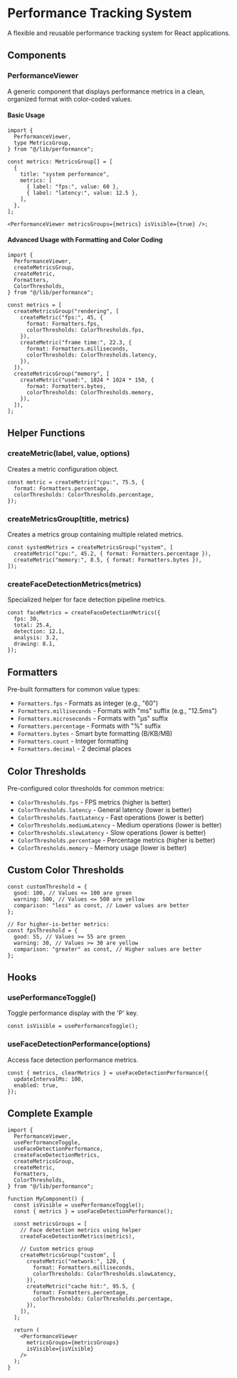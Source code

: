 # Performance Tracking System

A flexible and reusable performance tracking system for React applications.

## Components

### PerformanceViewer

A generic component that displays performance metrics in a clean, organized format with color-coded values.

#### Basic Usage

```tsx
import {
  PerformanceViewer,
  type MetricsGroup,
} from "@/lib/performance";

const metrics: MetricsGroup[] = [
  {
    title: "system performance",
    metrics: [
      { label: "fps:", value: 60 },
      { label: "latency:", value: 12.5 },
    ],
  },
];

<PerformanceViewer metricsGroups={metrics} isVisible={true} />;
```

#### Advanced Usage with Formatting and Color Coding

```tsx
import {
  PerformanceViewer,
  createMetricsGroup,
  createMetric,
  Formatters,
  ColorThresholds,
} from "@/lib/performance";

const metrics = [
  createMetricsGroup("rendering", [
    createMetric("fps:", 45, {
      format: Formatters.fps,
      colorThresholds: ColorThresholds.fps,
    }),
    createMetric("frame time:", 22.3, {
      format: Formatters.milliseconds,
      colorThresholds: ColorThresholds.latency,
    }),
  ]),
  createMetricsGroup("memory", [
    createMetric("used:", 1024 * 1024 * 150, {
      format: Formatters.bytes,
      colorThresholds: ColorThresholds.memory,
    }),
  ]),
];
```

## Helper Functions

### createMetric(label, value, options)

Creates a metric configuration object.

```tsx
const metric = createMetric("cpu:", 75.5, {
  format: Formatters.percentage,
  colorThresholds: ColorThresholds.percentage,
});
```

### createMetricsGroup(title, metrics)

Creates a metrics group containing multiple related metrics.

```tsx
const systemMetrics = createMetricsGroup("system", [
  createMetric("cpu:", 45.2, { format: Formatters.percentage }),
  createMetric("memory:", 8.5, { format: Formatters.bytes }),
]);
```

### createFaceDetectionMetrics(metrics)

Specialized helper for face detection pipeline metrics.

```tsx
const faceMetrics = createFaceDetectionMetrics({
  fps: 30,
  total: 25.4,
  detection: 12.1,
  analysis: 3.2,
  drawing: 8.1,
});
```

## Formatters

Pre-built formatters for common value types:

- `Formatters.fps` - Formats as integer (e.g., "60")
- `Formatters.milliseconds` - Formats with "ms" suffix (e.g., "12.5ms")
- `Formatters.microseconds` - Formats with "µs" suffix
- `Formatters.percentage` - Formats with "%" suffix
- `Formatters.bytes` - Smart byte formatting (B/KB/MB)
- `Formatters.count` - Integer formatting
- `Formatters.decimal` - 2 decimal places

## Color Thresholds

Pre-configured color thresholds for common metrics:

- `ColorThresholds.fps` - FPS metrics (higher is better)
- `ColorThresholds.latency` - General latency (lower is better)
- `ColorThresholds.fastLatency` - Fast operations (lower is better)
- `ColorThresholds.mediumLatency` - Medium operations (lower is better)
- `ColorThresholds.slowLatency` - Slow operations (lower is better)
- `ColorThresholds.percentage` - Percentage metrics (higher is better)
- `ColorThresholds.memory` - Memory usage (lower is better)

## Custom Color Thresholds

```tsx
const customThreshold = {
  good: 100, // Values <= 100 are green
  warning: 500, // Values <= 500 are yellow
  comparison: "less" as const, // Lower values are better
};

// For higher-is-better metrics:
const fpsThreshold = {
  good: 55, // Values >= 55 are green
  warning: 30, // Values >= 30 are yellow
  comparison: "greater" as const, // Higher values are better
};
```

## Hooks

### usePerformanceToggle()

Toggle performance display with the 'P' key.

```tsx
const isVisible = usePerformanceToggle();
```

### useFaceDetectionPerformance(options)

Access face detection performance metrics.

```tsx
const { metrics, clearMetrics } = useFaceDetectionPerformance({
  updateIntervalMs: 100,
  enabled: true,
});
```

## Complete Example

```tsx
import {
  PerformanceViewer,
  usePerformanceToggle,
  useFaceDetectionPerformance,
  createFaceDetectionMetrics,
  createMetricsGroup,
  createMetric,
  Formatters,
  ColorThresholds,
} from "@/lib/performance";

function MyComponent() {
  const isVisible = usePerformanceToggle();
  const { metrics } = useFaceDetectionPerformance();

  const metricsGroups = [
    // Face detection metrics using helper
    createFaceDetectionMetrics(metrics),

    // Custom metrics group
    createMetricsGroup("custom", [
      createMetric("network:", 120, {
        format: Formatters.milliseconds,
        colorThresholds: ColorThresholds.slowLatency,
      }),
      createMetric("cache hit:", 95.5, {
        format: Formatters.percentage,
        colorThresholds: ColorThresholds.percentage,
      }),
    ]),
  ];

  return (
    <PerformanceViewer
      metricsGroups={metricsGroups}
      isVisible={isVisible}
    />
  );
}
```
